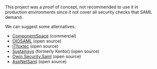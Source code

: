 This project was a proof of concept, not recommended to use it in production environments since it not cover all security checks that SAML demand.

We can suggest some alternatives:
- [ComponentSpace](http://www.componentspace.com/) (commercial)
- [OIOSAML](https://digitaliser.dk/resource/2972745) (open source)
- [ITfoxtec](http://itfoxtec.com/identitysaml2) (open source)
- [Sustainsys](https://github.com/Sustainsys/Saml2) (formerly Kentor) (open source)
- [Owin.Security.Saml](https://github.com/elerch/SAML2) (open source)
- [AspNetSaml](https://github.com/jitbit/AspNetSaml) (open source)
